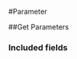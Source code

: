 ﻿#Parameter

##Get Parameters

<!-- GetParameters.Routes -->

<!-- GetParameters.Parameters -->

<!-- GetParameters.Returns -->

### Included fields
```

```


